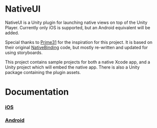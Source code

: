 NativeUI
========

NativeUI is a Unity plugin for launching native views on top of the Unity Player. 
Currently only iOS is supported, but an Android equivalent will be added.

Special thanks to [Prime31](http://www.prime31.com) for the inspiration for this project. It is 
based on their original 
[NativeBinding](https://github.com/prime31/P31UnityAddOns/tree/faca2ae8a7f38374b8a93b8e7d828fcf979b9bda) 
code, but mostly re-written and updated for using storyboards.

This project contains sample projects for both a native Xcode app, and a Unity project 
which will embed the native app. There is also a Unity package containing the plugin assets.


Documentation
=============

### [iOS](Docs/iOS.md)
### [Android](Docs/Android.md)

